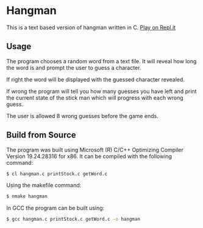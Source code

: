 # Hangman

This is a text based version of hangman written in C.
[Play on Repl.it](https://repl.it/@sttteephen/Hangman#README.md)

## Usage 

The program chooses a random word from a text file. It will reveal how long the word is and prompt the user to guess a character.

If right the word will be displayed with the guessed character revealed.

If wrong the program will tell you how many guesses you have left and print the current state of the stick man which will progress with each wrong guess.

The user is allowed 8 wrong guesses before the game ends.

## Build from Source

The program was built using Microsoft (R) C/C++ Optimizing Compiler Version 19.24.28316 for x86. It can be compiled with the following command:
```bash
$ cl hangman.c printStock.c getWord.c
```
Using the makefile command:
```bash
$ nmake hangman
```
In GCC the program can be built using:
```bash
$ gcc hangman.c printStock.c getWord.c -o hangman
```

